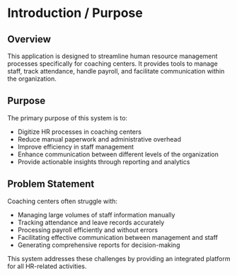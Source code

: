 # Introduction / Purpose

## Overview

This application is designed to streamline human resource management processes specifically for coaching centers. It provides tools to manage staff, track attendance, handle payroll, and facilitate communication within the organization.

## Purpose

The primary purpose of this system is to:

- Digitize HR processes in coaching centers
- Reduce manual paperwork and administrative overhead
- Improve efficiency in staff management
- Enhance communication between different levels of the organization
- Provide actionable insights through reporting and analytics

## Problem Statement

Coaching centers often struggle with:

- Managing large volumes of staff information manually
- Tracking attendance and leave records accurately
- Processing payroll efficiently and without errors
- Facilitating effective communication between management and staff
- Generating comprehensive reports for decision-making

This system addresses these challenges by providing an integrated platform for all HR-related activities.